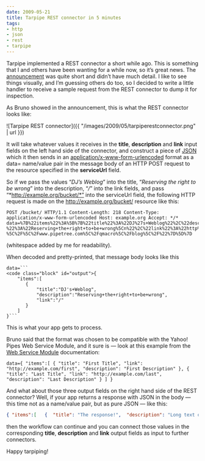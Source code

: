 ```yaml
---
date: 2009-05-21
title: Tarpipe REST connector in 5 minutes
tags:
- http
- json
- rest
- tarpipe
---
```



Tarpipe implemented a REST connector a short while ago. This is something that I and others have been wanting for a while now, so it’s great news. The [announcement](http://getsatisfaction.com/tarpipe/topics/a_rest_connector#reply_1059544) was quite short and didn’t have much detail. I like to see things visually, and I’m guessing others do too, so I decided to write a little handler to receive a sample request from the REST connector to dump it for inspection.

As Bruno showed in the announcement, this is what the REST connector looks like:

![Tarpipe REST connector]({{ "/images/2009/05/tarpiperestconnector.png" | url }})

It will take whatever values it receives in the **title**, **description** and **link** input fields on the left hand side of the connector, and construct a piece of [JSON](http://www.json.org/) which it then sends in an [application/x-www-form-urlencoded](http://www.w3.org/TR/html401/interact/forms.html#h-17.13.4.1) format as a data=<JSON> name/value pair in the message body of an HTTP POST request to the resource specified in the **serviceUrl** field.

So if we pass the values “*DJ’s Weblog*” into the title, “*Reserving the right to be wrong*” into the description, “*/*” into the link fields, and pass “*http://example.org/bucket/*” into the serviceUrl field, the following HTTP request is made on the http://example.org/bucket/ resource like this:

```
POST /bucket/ HTTP/1.1 Content-Length: 218 Content-Type: application/x-www-form-urlencoded Host: example.org Accept: */* data=%7B%22items%22%3A%5B%7B%22title%22%3A%22DJ%27s+Weblog%22%2C%22description %22%3A%22Reserving+the+right+to+be+wrong%5Cn%22%2C%22link%22%3A%22http%3A %5C%2F%5C%2Fwww.pipetree.com%5C%2Fqmacro%5C%2Fblog%5C%2F%22%7D%5D%7D
```

(whitespace added by me for readability).

When decoded and pretty-printed, that message body looks like this

```
data=```
<code class="block" id="output">{
    "items":[
       {
           "title":"DJ's+Weblog",
           "description":"Reserving+the+right+to+be+wrong",
           "link":"/"
       }
    ]
}```
```

This is what your app gets to process.

Bruno said that the format was chosen to be compatible with the Yahoo! Pipes Web Service Module, and it sure is — look at this example from the [Web Service Module](http://pipes.yahoo.com/pipes/docs?doc=operators#WebService) documentation:

```
data={ "items":[ { "title": "First Title", "link": "http://example.com/first", "description": "First Description" }, { "title": "Last Title", "link": "http://example.com/last", "description": "Last Description" } ] }
```

And what about those three output fields on the right hand side of the REST connector? Well, if your app returns a response with JSON in the body — this time not as a name/value pair, but as pure JSON — like this:

```json
{ "items":[   {  "title": "The response!",  "description": "Long text description of the response",  "link": "http://example.org/banana/"  }   ] }
```

then the workflow can continue and you can connect those values in the corresponding **title**, **description** and **link** output fields as input to further connectors.

Happy tarpiping!
